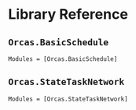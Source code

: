 # Library Reference

## `Orcas.BasicSchedule`

```@autodocs
Modules = [Orcas.BasicSchedule]
```

## `Orcas.StateTaskNetwork`

```@autodocs
Modules = [Orcas.StateTaskNetwork]
```